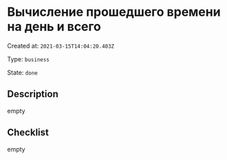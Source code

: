 # Вычисление прошедшего времени на день и всего

Created at: `2021-03-15T14:04:20.403Z`

Type: `business`

State: `done`

## Description
empty

## Checklist
empty
